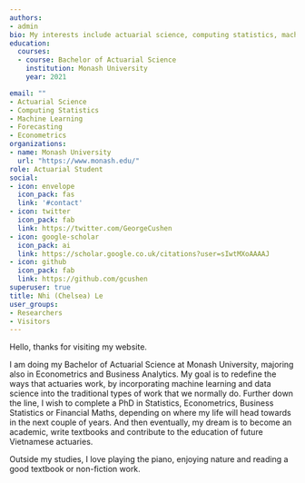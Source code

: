 ```yaml
---
authors:
- admin
bio: My interests include actuarial science, computing statistics, machine learning, forecasting and econometrics. 
education:
  courses:
  - course: Bachelor of Actuarial Science
    institution: Monash University
    year: 2021

email: ""
- Actuarial Science 
- Computing Statistics
- Machine Learning 
- Forecasting 
- Econometrics 
organizations:
- name: Monash University
  url: "https://www.monash.edu/"
role: Actuarial Student
social:
- icon: envelope
  icon_pack: fas
  link: '#contact'
- icon: twitter
  icon_pack: fab
  link: https://twitter.com/GeorgeCushen
- icon: google-scholar
  icon_pack: ai
  link: https://scholar.google.co.uk/citations?user=sIwtMXoAAAAJ
- icon: github
  icon_pack: fab
  link: https://github.com/gcushen
superuser: true
title: Nhi (Chelsea) Le
user_groups:
- Researchers
- Visitors
---
```


Hello, thanks for visiting my website. 

I am doing my Bachelor of Actuarial Science at Monash University, majoring also in Econometrics and Business Analytics. My goal is to redefine the ways that actuaries work, by incorporating machine learning and data science into the traditional types of work that we normally do. Further down the line, I wish to complete a PhD in Statistics, Econometrics, Business Statistics or Financial Maths, depending on where my life will head towards in the next couple of years. And then eventually, my dream is to become an academic, write textbooks and contribute to the education of future Vietnamese actuaries. 

Outside my studies, I love playing the piano, enjoying nature and reading a good textbook or non-fiction work. 
